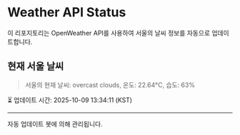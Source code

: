 
# Weather API Status

이 리포지토리는 OpenWeather API를 사용하여 서울의 날씨 정보를 자동으로 업데이트합니다.

## 현재 서울 날씨
> 서울의 현재 날씨: overcast clouds, 온도: 22.64°C, 습도: 63%

⏳ 업데이트 시간: 2025-10-09 13:34:11 (KST)

---
자동 업데이트 봇에 의해 관리됩니다.
